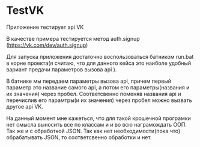 # TestVK
Приложение тестирует api VK

В качестве примера тестируется метод auth.signup (https://vk.com/dev/auth.signup)

Для запуска приложения достаточно воспользоваться батником run.bat в корне проекта(я считаю, что для данного кейса это наиболе удобный вариант предачи параметров вызова api ).

В батнике мы передаем параметры вызова api, причем первый параметр это название самого api, а потом его параметры(названия и их значения) через пробел. Соответсвенно поменяв названия api и перечислив его парамтры(и их значения) через пробел можно вызвать другое api VK.

На данный момент мне кажеться, что для такой крошечной програмки нет смысла выносить все по классам и и во всю награмождать ООП. Так же и с обработкой JSON. Так как нет необходимости(пока что) обрабатывать JSON, то соответсвенно обработки и нет. 
